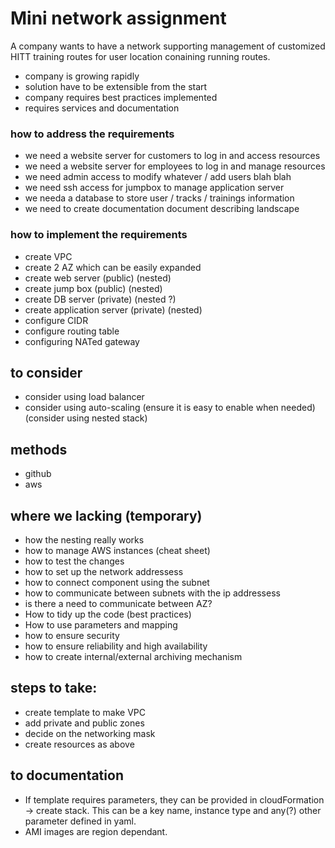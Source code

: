 # Mini network assignment

A company wants to have a network supporting management of customized HITT training routes for user location conaining running routes.

- company is growing rapidly
- solution have to be extensible from the start
- company requires best practices implemented
- requires services and documentation

### how to address the requirements
- we need a website server for customers to log in and access resources
- we need a website server for employees to log in and manage resources
- we need admin access to modify whatever / add users blah blah
- we need ssh access for jumpbox to manage application server
- we needa a database to store user / tracks / trainings information
- we need to create documentation document describing landscape

### how to implement the requirements

- create VPC
- create 2 AZ which can be easily expanded
- create web server (public) (nested)
- create jump box (public) (nested)
- create DB server (private) (nested ?)
- create application server (private) (nested)
- configure CIDR
- configure routing table
- configuring NATed gateway

## to consider
- consider using load balancer
- consider using auto-scaling (ensure it is easy to enable when needed) (consider using nested stack)

## methods
- github
- aws

## where we lacking (temporary)
- how the nesting really works
- how to manage AWS instances (cheat sheet)
- how to test the changes
- how to set up the network addressess
- how to connect component using the subnet
- how to communicate between subnets with the ip addressess
- is there a need to communicate between AZ?
- How to tidy up the code (best practices)
- How to use parameters and mapping
- how to ensure security
- how to ensure reliability and high availability
- how to create internal/external archiving mechanism

## steps to take:
- create template to make VPC
- add private and public zones
- decide on the networking mask
- create resources as above


## to documentation

- If template requires parameters, they can be provided in cloudFormation -> create stack. This can be a key name, instance type and any(?) other parameter defined in yaml.
- AMI images are region dependant.
